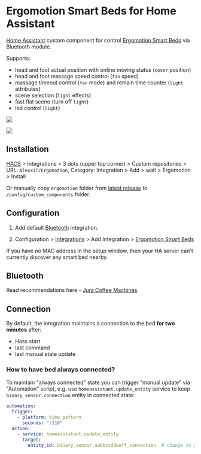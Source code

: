# Ergomotion Smart Beds for Home Assistant

[Home Assistant](https://www.home-assistant.io/) custom component for control [Ergomotion Smart Beds](https://eu.ergomotion.com/) via Bluetooth module.

Supports:

- head and foot actual position with online moving status (`cover` position)
- head and foot massage speed control (`fan` speed)
- massage timeout control (`fan` mode) and remain time counter (`light` attributes)
- scene selection (`light` effects)
- fast flat scene (turn off `light`)
- led control (`light`)

![](assets/demo1.png)

![](assets/demo2.png)

## Installation

[HACS](https://hacs.xyz/) > Integrations > 3 dots (upper top corner) > Custom repositories > URL: `AlexxIT/Ergomotion`, Category: Integration > Add > wait > Ergomotion > Install

Or manually copy `ergomotion` folder from [latest release](https://github.com/AlexxIT/Ergomotion/releases/latest) to `/config/custom_components` folder.

## Configuration

1. Add default [Bluetooth](https://www.home-assistant.io/integrations/bluetooth/) integration. 

2. Configuration > [Integrations](https://my.home-assistant.io/redirect/integrations/) > Add Integration > [Ergomotion Smart Beds](https://my.home-assistant.io/redirect/config_flow_start/?domain=ergomotion)

If you have no MAC address in the setup window, then your HA server can't currently discover any smart bed nearby.

## Bluetooth

Read recommendations here - [Jura Coffee Machines](https://github.com/AlexxIT/Jura).

## Connection

By default, the integration maintains a connection to the bed **for two minutes** after:

- Hass start
- last command
- last manual state update

### How to have bed always connected?

To maintain "always connected" state you can trigger "manual update" via "Automation" script, e.g. use `homeassistant.update_entity` service to keep `binary_sensor.connection` entity in connected state:

```yaml
automation:
  trigger:
    - platform: time_pattern
      seconds: "/110"
  action:
    - service: homeassistant.update_entity
      target:
        entity_id: binary_sensor.aabbccddeeff_connection  # change to your entity_id
```
